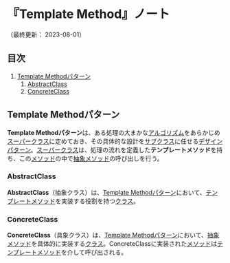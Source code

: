 # 『Template Method』ノート

（最終更新： 2023-08-01）


## 目次

1. [Template Methodパターン](#template-methodパターン)
	1. [AbstractClass](#abstractclass)
	1. [ConcreteClass](#concreteclass)


## Template Methodパターン

**Template Methodパターン**は、ある処理の大まかな[アルゴリズム](../../../../programming/_/chapters/algorithm.md#アルゴリズム)をあらかじめ[スーパークラス](../../../../programming/_/chapters/object_oriented.md#親クラス)に定めておき、その具体的な設計を[サブクラス](../../../../programming/_/chapters/object_oriented.md#子クラス)に任せる[デザインパターン](./design_pattern.md#デザインパターン)。[スーパークラス](../../../../programming/_/chapters/object_oriented.md#親クラス)は、処理の流れを定義した**テンプレートメソッド**を持ち、この[メソッド](../../../../programming/_/chapters/object_oriented.md#メソッド)の中で[抽象メソッド](../../../../programming/_/chapters/object_oriented.md#抽象メソッド)の呼び出しを行う。

### AbstractClass

**AbstractClass**（抽象クラス）は、[Template Methodパターン](#template-methodパターン)において、[テンプレートメソッド](#template-methodパターン)を実装する役割を持つ[クラス](../../../../programming/_/chapters/object_oriented.md#クラス)。

### ConcreteClass

**ConcreteClass**（具象クラス）は、[Template Methodパターン](#template-methodパターン)において、[抽象メソッド](../../../../programming/_/chapters/object_oriented.md#抽象メソッド)を具体的に実装する[クラス](../../../../programming/_/chapters/object_oriented.md#クラス)。ConcreteClassに実装された[メソッド](../../../../programming/_/chapters/object_oriented.md#メソッド)は[テンプレートメソッド](#template-methodパターン)を介して呼び出される。
